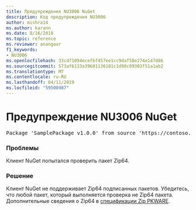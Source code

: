```yaml
---
title: Предупреждение NU3006 NuGet
description: Код предупреждения NU3006
author: mishra14
ms.author: karann
ms.date: 8/16/2018
ms.topic: reference
ms.reviewer: anangaur
f1_keywords:
- NU3006
ms.openlocfilehash: 33cd71094ecefbf457ee1cc9daf58e274e147d86
ms.sourcegitcommit: 573af6133a39601136181c1d98c09303f51a1ab2
ms.translationtype: MT
ms.contentlocale: ru-RU
ms.lasthandoff: 04/11/2019
ms.locfileid: "59508987"
---
```

# <a name="nuget-warning-nu3006"></a>Предупреждение NU3006 NuGet

<pre>Package 'SamplePackage v1.0.0' from source 'https://contoso.com/index.json': Signed Zip64 packages are not supported.</pre>

### <a name="issue"></a>Проблемы

Клиент NuGet попытался проверить пакет Zip64.


### <a name="solution"></a>Решение

Клиент NuGet не поддерживает Zip64 подписанных пакетов. Убедитесь, что любой пакет, который выполняется проверка не Zip64 пакета. Дополнительные сведения о Zip64 в [спецификации Zip PKWARE](https://pkware.cachefly.net/webdocs/casestudies/APPNOTE.TXT).


